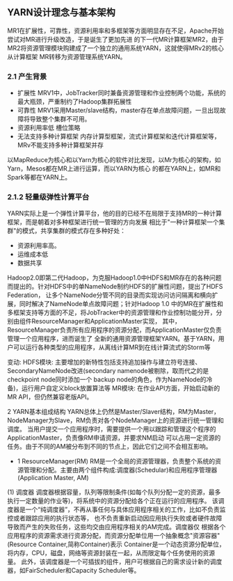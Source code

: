 ## YARN设计理念与基本架构
MR1在扩展性，可靠性，资源利用率和多框架等方面明显存在不足，Apache开始尝试对MR进行升级改造，于是诞生了更加先进
的下一代MR计算框架MR2，由于MR2将资源管理模块购建成了一个独立的通用系统YARN，这就使得MRv2的核心从计算框架
MR转移为资源管理系统YARN。

### 2.1 产生背景
* 扩展性   MRV1中，JobTracker同时兼备资源管理和作业控制两个功能，系统的最大瓶颈，严重制约了Hadoop集群拓展性
* 可靠性   MRV1采用Master/slave结构，master存在单点故障问题，一旦出现故障将导致整个集群不可用。
* 资源利用率低    槽位策略
* 无法支持多种计算框架    内存计算型框架，流式计算框架和迭代计算框架等，MRv不能支持多种计算框架并存

以MapReduce为核心和以Yarn为核心的软件对比发现，以Mr为核心的架构，如Yarn，Mesos都在MR上进行运算，而以YARN为核心
的都在YARN上，如MR和Spark等都在YARN上。

### 2.1.2 轻量级弹性计算平台
YARN实际上是一个弹性计算平台，他的目的已经不在局限于支持MR的一种计算框架，而是朝着对多种框架进行统一管理的方向发展
相比于"一种计算框架一个集群"的模式，共享集群的模式存在多种好处：
* 资源利用率高。 
* 运维成本低
* 数据共享

Hadoop2.0即第二代Hadoop，为克服Hadoop1.0中HDFS和MR存在的各种问题而提出的。针对HDFS中的单NameNode制约HDFS的扩展性问题，提出了HDFS Federation，
让多个NameNode分管不同的目录而实现访问访问隔离和横向扩展，同时解决了NameNode单点故障问题；针对Hadoop 1.0
中的MR在扩展性和多框架支持等方面的不足，将JobTracker中的资源管理和作业控制功能分开，分别由组件ResourceManager和ApplicationMaster实现，
其中，ResourceManager负责所有应用程序的资源分配，而ApplicationMaster仅负责管理一个应用程序，进而诞生了
全新的通用资源管理框架YARN。基于YARN，用户可以运行各种类型的应用程序，从离线计算MR到在线计算流式的Storm等

变动:
HDFS模块: 主要增加的新特性包括支持追加操作与建立符号连接、SecondaryNameNode改进(secondary namenode被剔除，取而代之的是checkpoint node同时添加一个
backup node的角色，作为NameNode的冷备)，运行用户自定义block放置算法等
MR模块: 在作业API方面，开始启动新的MR API，但仍然兼容老版API。


2 YARN基本组成结构
YARN总体上仍然是Master/Slaver结构，RM为Master，NodeManager为Slave，RM负责对各个NodeManager上的资源进行统一管理和调度。
当用户提交一个应用程序时，需要提供一个用以跟踪和管理这个程序的ApplicationMaster，负责像RM申请资源，并要求NM启动
可以占用一定资源的任务。由于不同的AM被分布到不同的节点上，因此它们之间不会相互影响。

* 1 ResourceManager(RM)
RM是一个全局的资源管理器，负责整个系统的资源管理和分配。主要由两个组件构成:调度器(Schedular)和应用程序管理器(Application Master, AM)

(1) 调度器
调度器根据容量，队列等限制条件(如每个队列分配一定的资源，最多执行一定数量的作业等)，将系统中的资源分配给各个正在运行的应用程序。
该调度器是一个“纯调度器”，不再从事任何与具体应用程序相关的工作，比如不负责监控或者跟踪应用的执行状态等，
也不负责重新启动因应用执行失败或者硬件故障导致而产生的失败任务，这些均交由应用程序相关的AM完成。调度器仅
根据各个应用程序的资源需求进行资源分配，而资源分配单位用一个抽象概念"资源容器"(Resource Container,简称Container)表示
Container是一个动态资源分配单位，将内存，CPU，磁盘，网络等资源封装在一起，从而限定每个任务使用的资源量。
此外，该调度器是一个可插拔的组件，用户可根据自己的需求设计新的调度器，如FairScheduler和Capacity Scheduler等。






















